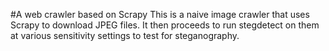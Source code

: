 #A web crawler based on Scrapy
This is a naive image crawler that uses Scrapy to download JPEG files.
It then proceeds to run stegdetect on them at various sensitivity
settings to test for steganography.
